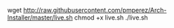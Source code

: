 wget http://raw.githubusercontent.com/pmperez/Arch-Installer/master/live.sh
chmod +x live.sh
./live.sh
